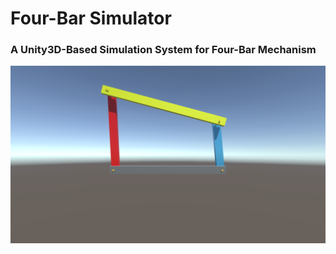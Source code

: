 # Four-Bar Simulator
### A Unity3D-Based Simulation System for Four-Bar Mechanism

![Title Image](Four-Bar-Simulator.png)
